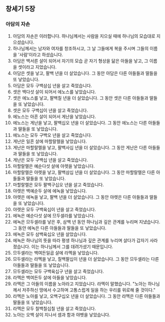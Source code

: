 ## 창세기 5장

### 아담의 자손
1. 아담의 자손은 이러합니다. 하나님께서는 사람을 지으실 때에 하나님의 모습대로 지으셨습니다.
2. 하나님께서는 남자와 여자를 창조하시고, 그 날 그들에게 복을 주시며 그들의 이름을 '사람'이라고 하셨습니다.
3. 아담은 백서른 살이 되어서 자기의 모습 곧 자기 형상을 닮은 아들을 낳고, 그 이름을 셋이라고 지었습니다.
4. 아담은 셋을 낳고, 팔백 년을 더 살았습니다. 그 동안 아담은 다른 아들들과 딸들을 또 낳았습니다.
5. 아담은 모두 구백삼십 년을 살고 죽었습니다.
6. 셋은 백다섯 살이 되어서 에노스를 낳았습니다.
7. 셋은 에노스를 낳고, 팔백칠 년을 더 살았습니다. 그 동안 셋은 다른 아들들과 딸들을 또 낳았습니다.
8. 셋은 모두 구백십이 년을 살고 죽었습니다.
9. 에노스는 아흔 살이 되어서 게난을 낳았습니다.
10. 에노스는 게난을 낳고, 팔백십오 년을 더 살았습니다. 그 동안 에노스는 다른 아들들과 딸들을 또 낳았습니다.
11. 에노스는 모두 구백오 년을 살고 죽었습니다.
12. 게난은 일흔 살에 마할랄렐을 낳았습니다.
13. 게난은 마할랄렐을 낳고, 팔백사십 년을 더 살았습니다. 그 동안 게난은 다른 아들들과 딸들을 또 낳았습니다.
14. 게난은 모두 구백십 년을 살고 죽었습니다.
15. 마할랄렐은 예순다섯 살에 야렛을 낳았습니다.
16. 마할랄렐은 야렛을 낳고, 팔백삼십 년을 더 살았습니다. 그 동안 마할랄렐은 다른 아들들과 딸들을 또 낳았습니다.
17. 마할랄렐은 모두 팔백구십오 년을 살고 죽었습니다.
18. 야렛은 백예순두 살에 에녹을 낳았습니다.
19. 야렛은 에녹을 낳고, 팔백 년을 더 살았습니다. 그 동안 야렛은 다른 아들들과 딸들을 또 낳았습니다.
20. 야렛은 모두 구백육십이 년을 살고 죽었습니다.
21. 에녹은 예순다섯 살에 므두셀라를 낳았습니다.
22. 에녹은 므두셀라를 낳은 후, 삼백 년 동안 하나님과 깊은 관계를 누리며 지냈습니다. 그 동안 에녹은 다른 아들들과 딸들을 또 낳았습니다.
23. 에녹은 모두 삼백육십오 년을 살았습니다.
24. 에녹은 하나님의 뜻을 따라 평생 하나님과 깊은 관계를 누리며 살다가 갑자기 사라졌습니다. 이는 하나님께서 그를 데려가셨기 때문입니다.
25. 므두셀라는 백여든일곱 살에 라멕을 낳았습니다.
26. 므두셀라는 라멕을 낳고, 칠백팔십이 년을 더 살았습니다. 그 동안 므두셀라는 다른 아들들과 딸들을 또 낳았습니다.
27. 므두셀라는 모두 구백육십구 년을 살고 죽었습니다.
28. 라멕은 백여든두 살에 아들을 낳았습니다.
29. 라멕은 그 아들의 이름을 노아라고 지었습니다. 라멕이 말했습니다. "노아는 하나님께서 저주하신 땅에서 수고하며 고통스럽게 일을 하는 우리를 위로해 줄 것이다."
30. 라멕은 노아를 낳고, 오백구십오 년을 더 살았습니다. 그 동안 라멕은 다른 아들들과 딸들을 또 낳았습니다.
31. 라멕은 모두 칠백칠십칠 년을 살고 죽었습니다.
32. 노아는 오백 살이 지나서 셈과 함과 야벳을 낳았습니다.
